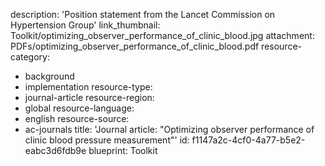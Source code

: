 description: 'Position statement from the Lancet Commission on Hypertension Group'
link_thumbnail: Toolkit/optimizing_observer_performance_of_clinic_blood.jpg
attachment: PDFs/optimizing_observer_performance_of_clinic_blood.pdf
resource-category:
  - background
  - implementation
resource-type:
  - journal-article
resource-region:
  - global
resource-language:
  - english
resource-source:
  - ac-journals
title: 'Journal article: "Optimizing observer performance of clinic blood pressure measurement"'
id: f1147a2c-4cf0-4a77-b5e2-eabc3d6fdb9e
blueprint: Toolkit

